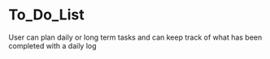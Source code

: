 # To_Do_List
User can plan daily or long term tasks and can keep track of what has been completed with a daily log
